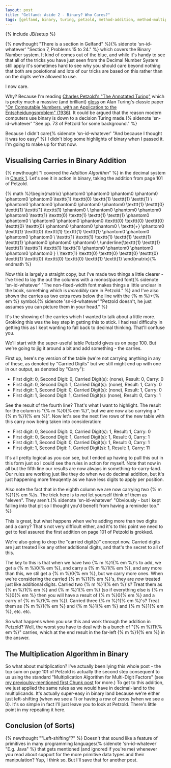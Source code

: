 ```yaml
---
layout: post
title: "Gelfand: Aside 2 - Binary? Who Cares?"
tags: [gelfand, binary, turing, petzold, method-addition, method-multiplication]
---
```

{% include JB/setup %}

{% newthought "There is a section in Gelfand" %}{% sidenote 'sn-id-whatever' "Section 7, Problems 15 to 24." %} which covers the Binary Number system.  It kind of comes out of the blue, and while it's handy to see that all of the tricks you have just seen from the Decimal Number System still apply it's sometimes hard to see why you should care beyond nothing that both are posiotional and lots of our tricks are based on this rather than on the digits we're allowed to use.

I now care.

Why? Because I'm reading [Charles Petzold's "The Annotated Turing"](https://www.amazon.co.uk/Annotated-Turing-Through-Historic-Computability/dp/0470229055) which is pretty much a massive (and brilliant) [gloss](https://en.wikipedia.org/wiki/Gloss_(annotation)) on Alan Turing's classic paper ["On Computable Numbers, with an Application to the Entscheidungsproblem" (1936)](http://www.turingarchive.org/browse.php/b/12).  It could be argued that the reason modern computers use binary is down to a decision Turing made.{% sidenote 'sn-id-whatever' "See pp. 73 of Petzold for some background." %}

Because I didn't care{% sidenote 'sn-id-whatever' "And because I thought it was too easy" %} I didn't blog some highlights of binary when I passed it.  I'm going to make up for that now.

## Visualising Carries in Binary Addition
{% newthought "I covered the _Addition Algorithm_" %} in the decimal system in [Chunk 1](https://andrewharmellaw.github.io/algebra/2016/11/16/gelfands-algebra-chunk-1-fundamentals).  Let's see it in action in binary, taking the addition from page 101 of Petzold.

{% math %}\begin{matrix} \phantom0 \phantom0 \phantom0 \phantom0 \phantom0 \phantom0 \texttt{1} \texttt{0} \texttt{1} \texttt{1} \texttt{1} \\ \phantom0 \phantom0 \phantom0 \phantom0 \phantom0 \texttt{1} \texttt{0} \texttt{1} \texttt{1} \texttt{1} \phantom0 \\ \phantom0 \phantom0 \phantom0 \phantom0 \texttt{1} \texttt{0} \texttt{1} \texttt{1} \texttt{1} \phantom0 \phantom0 \\ \phantom0 \phantom0 \phantom0 \texttt{0} \texttt{0} \texttt{0} \texttt{0} \texttt{0} \phantom0 \phantom0 \phantom0 \\ \texttt{+} \phantom0 \texttt{1} \texttt{0} \texttt{1} \texttt{1} \texttt{1} \phantom0 \phantom0 \phantom0 \phantom0 \\ \texttt{1} \texttt{1} \texttt{1} \texttt{1} \texttt{1} \texttt{1} \phantom0 \phantom0 \phantom0 \\
\underline{\texttt{1} \texttt{1} \texttt{1} \texttt{1} \texttt{1} \texttt{1} \phantom0 \phantom0 \phantom0 \phantom0 \phantom0 } \\ \texttt{1} \texttt{0} \texttt{0} \texttt{0} \texttt{0} \texttt{1} \texttt{0} \texttt{0} \texttt{0} \texttt{1} \texttt{1} \end{matrix}{% endmath %}

Now this is largely a straight copy, but I've made two things a little clearer -  I've tried to lay the out the columns with a monostpaced font{% sidenote 'sn-id-whatever' "The non-fixed-width font makes things a little unclear in the book, something which is _incredibly_ rare in Petzold." %} and I've also shown the carries as two extra rows below the line with the {% m %}+{% em %} symbol.{% sidenote 'sn-id-whatever' "Petzold doesn't, he just assumes you can picture them in your head." %}

It's the showing of the carries which I wanted to talk about a little more.  Grokking this was the key step in getting this to stick.  I had real difficulty in getting this as I kept wanting to fall back to decimal thinking.  That'll confuse you.

We'll start with the super-useful table Petzold gives us on page 100.  But we're going to jig it around a bit and add something - the carries.

First up, here's my version of the table (we're not carrying anything in any of these, as denoted by "Carried Digits" but we still might end up with one in our output, as denoted by "Carry"):

 * First digit: 0, Second Digit: 0, Carried Digit(s): (none), Result: 0, Carry: 0
 * First digit: 0, Second Digit: 1, Carried Digit(s): (none), Result: 1, Carry: 0
 * First digit: 1, Second Digit: 0, Carried Digit(s): (none), Result: 1, Carry: 0
 * First digit: 1, Second Digit: 1, Carried Digit(s): (none), Result: 0, Carry: 1

See the result of the fourth line?  That's what I want to highlight.  The result for the column is "{% m %}0{% em %}", but we are now also carrying a "{% m %}1{% em %}".  Now let's see the next five rows of the new table with this carry now being taken into consideration:

 * First digit: 0, Second Digit: 0, Carried Digit(s): 1, Result: 1, Carry: 0
 * First digit: 0, Second Digit: 1, Carried Digit(s): 1, Result: 0, Carry: 1
 * First digit: 1, Second Digit: 0, Carried Digit(s): 1, Result: 0, Carry: 1
 * First digit: 1, Second Digit: 1, Carried Digit(s): 1, Result: 1, Carry: 11

It's all pretty logical as you can see, but I ended up having to pull this out in this form just so I could see the rules in action for myself.  Note that now in all but the fifth line our results are now always in something-to-carry-land.  Our rules are working just like they do when we do decimal addition, but it's just happening more freuqently as we have less digits to apply per position.

Also note the fact that in the eighth column we are now carrying _two_ {% m %}1{% em %}s.  The trick here is to *not* let yourself think of them as "eleven".  They aren't.{% sidenote 'sn-id-whatever' "Obviously - but I kept falling into that pit so I thought you'd benefit from having a reminder too." %}

This is great, but what happens when we're adding more than two digits and a carry?  That's not very difficult either, and it's to this point we need to get to feel assured the first addition on page 101 of Petzold is grokked.

We're also going to drop the "carried digit(s)" concept now.  Carried digits are just treated like any other additional digits, and that's the secret to all of this.  

The key to this is that when we have two {% m %}1{% em %}'s to add, we get a {% m %}0{% em %}, and carry a {% m %}1{% em %}, and any more than this, we stil get a {% m %}0{% em %}, but we carry more ones.  When we're considering the carried {% m %}1{% em %}'s, they are _now_ treated just like additional digits.  Carried two {% m %}1{% em %}'s? Treat them as {% m %}1{% em %} and {% m %}1{% em %} (so if everything else is {% m %}0{% em %} then you will have a result of {% m %}0{% em %} and a carry of {% m %}1{% em %}).  Carried three {% m %}1{% em %}'s? Treat them as {% m %}1{% em %} and {% m %}1{% em %} and {% m %}1{% em %}, etc. etc.

So what happens when you use this and work through the addition in Petzold?  Well, the worst you have to deal with is a bunch of "{% m %}11{% em %}" carries, which at the end result in the far-left {% m %}1{% em %} in the answer.

## The Multiplication Algorithm in Binary
So what about multiplication?  I've actually been lying this whole post - the top sum on page 101 of Petzold is actually the second step consequent to us using the standard "Multiplication Algorithm for Multi-Digit Factors" (see [my previoulsy-mentioned first Chunk post](https://andrewharmellaw.github.io/algebra/2016/11/16/gelfands-algebra-chunk-1-fundamentals) for more.)  To get to this addition, we just applied the same rules as we would have in decimal-land to the multiplicands.  It's actually super-easy in binary land because we're either just left-shifting (when we see a 1) or having a row of zeros (when we see a 0).  It's so simple in fact I'll just leave you to look at Petzold.  There's little point in my repeating it here.

## Conclusion (of Sorts)
{% newthought "\"Left-shifting\"?" %}  Doesn't that sound like a feature of primitives in many programming languages{% sidenote 'sn-id-whatever' "E.g. Java" %} that gets mentioned (and ignored if you're me) whenever you read about support for the more primitive data types and their manipulation?  Yup, I think so.  But I'll save that for another post.
